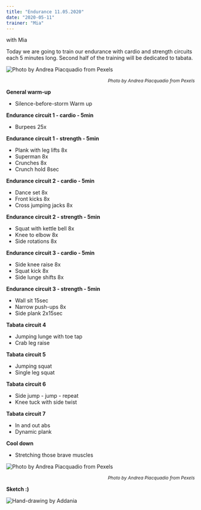 ```yaml
---
title: "Endurance 11.05.2020"
date: "2020-05-11"
trainer: "Mia"
---
```


with Mia

Today we are going to train our endurance with cardio and strength circuits each 5 minutes long. Second half of the training will be dedicated to tabata.

![](https://i.imgur.com/Re3gzWT.jpg "Photo by Andrea Piacquadio from Pexels")<p style="font-size: 12px; text-align: right">*Photo by Andrea Piacquadio from Pexels*</p>


**General warm-up**
- Silence-before-storm Warm up

**Endurance circuit 1 - cardio - 5min**
- Burpees 25x

**Endurance circuit 1 - strength - 5min**
- Plank with leg lifts 8x
- Superman 8x
- Crunches 8x
- Crunch hold 8sec

**Endurance circuit 2 - cardio - 5min**
- Dance set 8x
- Front kicks 8x
- Cross jumping jacks 8x

**Endurance circuit 2 - strength - 5min**
- Squat with kettle bell 8x
- Knee to elbow 8x
- Side rotations 8x

**Endurance circuit 3 - cardio - 5min**
- Side knee raise 8x
- Squat kick 8x
- Side lunge shifts 8x

**Endurance circuit 3 - strength - 5min**
- Wall sit 15sec
- Narrow push-ups 8x
- Side plank 2x15sec

**Tabata circuit 4**
- Jumping lunge with toe tap
- Crab leg raise

**Tabata circuit 5**
- Jumping squat
- Single leg squat

**Tabata circuit 6**
- Side jump - jump - repeat
- Knee tuck with side twist

**Tabata circuit 7**
- In and out abs
- Dynamic plank

**Cool down**
- Stretching those brave muscles

![](https://i.imgur.com/NGA6to2.jpg "Photo by Andrea Piacquadio from Pexels")<p style="font-size: 12px; text-align: right">*Photo by Andrea Piacquadio from Pexels*</p>

**Sketch :)**

![](https://i.imgur.com/YJeHHnu.jpg "Hand-drawing by Addania")

